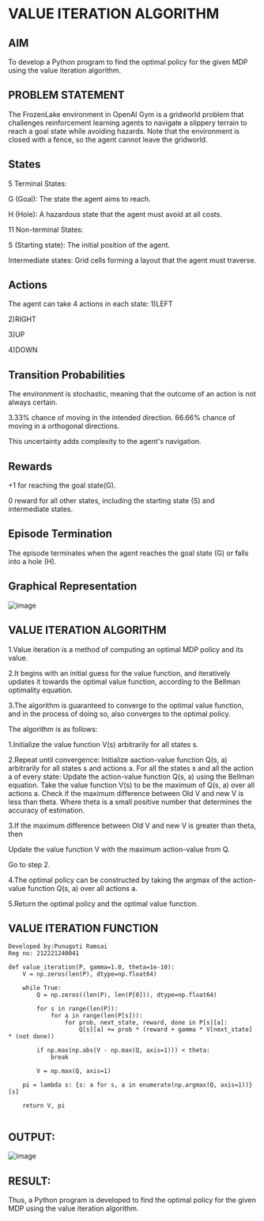 # VALUE ITERATION ALGORITHM

## AIM
To develop a Python program to find the optimal policy for the given MDP using the value iteration algorithm.

## PROBLEM STATEMENT
The FrozenLake environment in OpenAI Gym is a gridworld problem that challenges reinforcement learning agents to navigate a slippery terrain to reach a goal state while avoiding hazards. Note that the environment is closed with a fence, so the agent cannot leave the gridworld.
## States
5 Terminal States:

G (Goal): The state the agent aims to reach.
   
 H (Hole): A hazardous state that the agent must avoid at all costs.
   
11 Non-terminal States:

S (Starting state): The initial position of the agent.
     
Intermediate states: Grid cells forming a layout that the agent must traverse.
     
## Actions
The agent can take 4 actions in each state:
1)LEFT
     
2)RIGHT

3)UP
     
4)DOWN
     
## Transition Probabilities

The environment is stochastic, meaning that the outcome of an action is not always certain.

  3.33% chance of moving in the intended direction.
 66.66% chance of moving in a orthogonal directions.
 
This uncertainty adds complexity to the agent's navigation.

## Rewards
   +1 for reaching the goal state(G).
   
  0 reward for all other states, including the starting state (S) and intermediate states.
    
## Episode Termination
The episode terminates when the agent reaches the goal state (G) or falls into a hole (H).

## Graphical Representation
![image](https://github.com/Ramsai1234/rl-value-iteration/assets/94269989/0611300b-3dce-496f-9329-2bf5f675c42f)

## VALUE ITERATION ALGORITHM
1.Value iteration is a method of computing an optimal MDP policy and its value.

2.It begins with an initial guess for the value function, and iteratively updates it towards the optimal value function, according to the Bellman optimality equation.

3.The algorithm is guaranteed to converge to the optimal value function, and in the process of doing so, also converges to the optimal policy.

The algorithm is as follows:

1.Initialize the value function V(s) arbitrarily for all states s.

2.Repeat until convergence:
      Initialize aaction-value function Q(s, a) arbitrarily for all states s and actions a.
      For all the states s and all the action a of every state:
      Update the action-value function Q(s, a) using the Bellman equation.
      Take the value function V(s) to be the maximum of Q(s, a) over all actions a.
      Check if the maximum difference between Old V and new V is less than theta.
      Where theta is a small positive number that determines the accuracy of estimation.
      
3.If the maximum difference between Old V and new V is greater than theta, then

  Update the value function V with the maximum action-value from Q.
  
  Go to step 2.
     
4.The optimal policy can be constructed by taking the argmax of the action-value function Q(s, a) over all actions a.

5.Return the optimal policy and the optimal value function.
## VALUE ITERATION FUNCTION

```
Developed by:Punugoti Ramsai
Reg no: 212221240041
```
```
def value_iteration(P, gamma=1.0, theta=1e-10):
    V = np.zeros(len(P), dtype=np.float64)
    
    while True:
        Q = np.zeros((len(P), len(P[0])), dtype=np.float64)
        
        for s in range(len(P)):
            for a in range(len(P[s])):
                for prob, next_state, reward, done in P[s][a]:
                    Q[s][a] += prob * (reward + gamma * V[next_state] * (not done))
        
        if np.max(np.abs(V - np.max(Q, axis=1))) < theta:
            break
        
        V = np.max(Q, axis=1)

    pi = lambda s: {s: a for s, a in enumerate(np.argmax(Q, axis=1))}[s]
    
    return V, pi


```
## OUTPUT:
![image](https://github.com/Ramsai1234/rl-value-iteration/assets/94269989/7da2ba26-d785-423b-bd81-9ffb0e298433)

## RESULT:

Thus, a Python program is developed to find the optimal policy for the given MDP using the value iteration algorithm.

